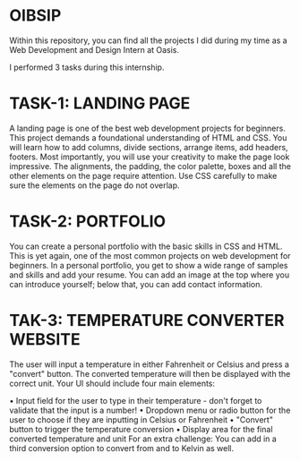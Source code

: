 # OIBSIP
Within this repository, you can find all the projects I did during my time as a Web Development and Design Intern at Oasis.

I performed 3 tasks during this internship.
# TASK-1: LANDING PAGE

A landing page is one of the best web development projects for beginners. This project demands a foundational understanding of HTML and CSS. You will learn how to add columns, divide sections, arrange items, add headers, footers. Most importantly, you will use your creativity to make the page look impressive. The alignments, the padding, the color palette, boxes and all the other elements on the page require attention. Use CSS carefully to make sure the elements on the page do not overlap.

# TASK-2: PORTFOLIO

You can create a personal portfolio with the basic skills in CSS and HTML. This is yet again, one of the most common projects on web development for beginners. In a personal portfolio, you get to show a wide range of samples and skills and add your resume. You can add an image at the top where you can introduce yourself; below that, you can add contact information.

# TAK-3: TEMPERATURE CONVERTER WEBSITE

The user will input a temperature in either Fahrenheit or Celsius and press a "convert" button. The converted temperature will then be displayed with the correct unit.
Your Ul should include four main elements:

• Input field for the user to type in their temperature - don't forget to validate that the input is a number!
• Dropdown menu or radio button for the user to choose if they are inputting in Celsius or Fahrenheit
• "Convert" button to trigger the temperature conversion
• Display area for the final converted temperature and unit For an extra challenge: You can add in a third conversion option to convert from and to Kelvin as well.
